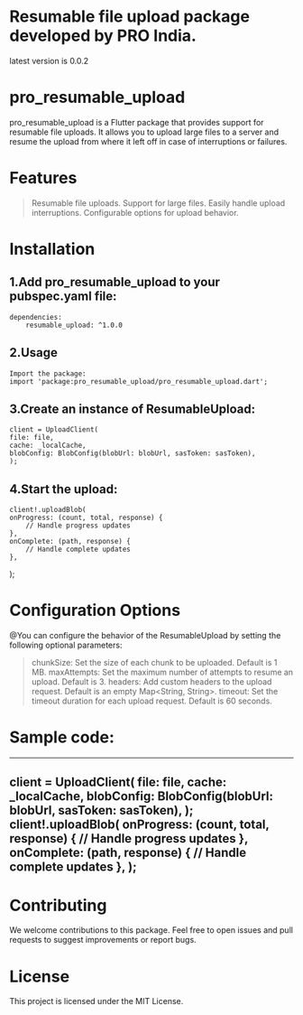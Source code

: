 # Resumable file upload package developed by PRO India.

latest version is 0.0.2


# pro_resumable_upload
pro_resumable_upload is a Flutter package that provides support for resumable file uploads. It allows you to upload large files to a server and resume the upload from where it left off in case of interruptions or failures.

# Features
> Resumable file uploads.
> Support for large files.
> Easily handle upload interruptions.
> Configurable options for upload behavior.

# Installation
1.Add pro_resumable_upload to your pubspec.yaml file:
--------------------------------------------------
    dependencies:
        resumable_upload: ^1.0.0
2.Usage
-------------------------------------------------
    Import the package:
    import 'package:pro_resumable_upload/pro_resumable_upload.dart';

3.Create an instance of ResumableUpload:
-------------------------------------------------
    client = UploadClient(
    file: file,
    cache: _localCache,
    blobConfig: BlobConfig(blobUrl: blobUrl, sasToken: sasToken),
    );
    
4.Start the upload:
-----------------------------------------------
    client!.uploadBlob(
    onProgress: (count, total, response) {
        // Handle progress updates
    },
    onComplete: (path, response) {
        // Handle complete updates
    },
);


# Configuration Options
@You can configure the behavior of the ResumableUpload by setting the following optional parameters:

> chunkSize: Set the size of each chunk to be uploaded. Default is 1 MB.
> maxAttempts: Set the maximum number of attempts to resume an upload. Default is 3.
> headers: Add custom headers to the upload request. Default is an empty Map<String, String>.
> timeout: Set the timeout duration for each upload request. Default is 60 seconds.

# Sample code:
------------------------------------------------------------------------
client = UploadClient(
    file: file,
    cache: _localCache,
    blobConfig: BlobConfig(blobUrl: blobUrl, sasToken: sasToken),
    );
client!.uploadBlob(
    onProgress: (count, total, response) {
        // Handle progress updates
    },
    onComplete: (path, response) {
        // Handle complete updates
    },
);
---------------------------------------------------------------------

# Contributing
We welcome contributions to this package. Feel free to open issues and pull requests to suggest improvements or report bugs.

# License
This project is licensed under the MIT License.
